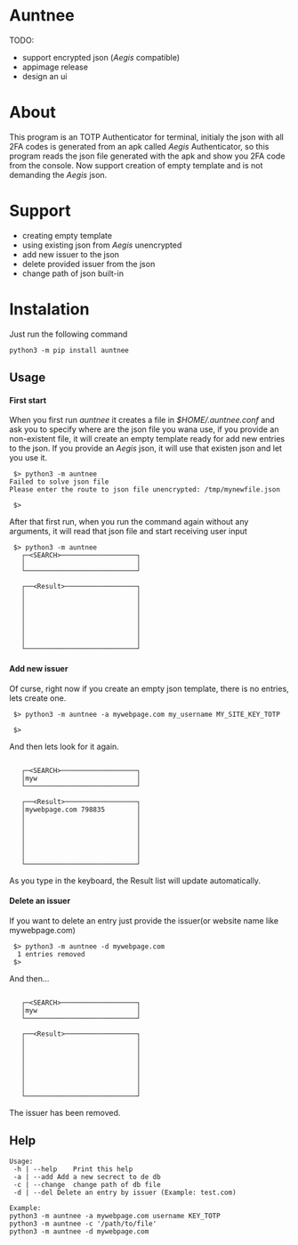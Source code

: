 # Auntnee

TODO:
  - support encrypted json (*Aegis* compatible)
  - appimage release
  - design an ui


# About
This program is an TOTP Authenticator for terminal, initialy the json with all 2FA codes is generated from an apk called *Aegis* Authenticator, so this program reads the json file generated with the apk and show you 2FA code from the console.
Now support creation of empty template and is not demanding the *Aegis* json.

# Support

 - creating empty template
 - using existing json from *Aegis* unencrypted
 - add new issuer to the json
 - delete provided issuer from the json
 - change path of json built-in

# Instalation

Just run the following command
```
python3 -m pip install auntnee
```

## Usage

#### First start

When you first run *auntnee* it creates a file in *$HOME/.auntnee.conf* and ask you to specify where are the json file you wana use, if you provide an non-existent file, it will create an empty template ready for add new entries to the json. If you provide an *Aegis* json, it will use that existen json and let you use it.

```
 $> python3 -m auntnee
Failed to solve json file
Please enter the route to json file unencrypted: /tmp/mynewfile.json

 $>
```

After that first run, when you run the command again without any arguments, it will read that json file and start receiving user input
```
 $> python3 -m auntnee
   ┌─<SEARCH>───────────────────┐
   │                            │
   └────────────────────────────┘

   ┌──<Result>──────────────────┐
   │                            │
   │                            │
   │                            │
   │                            │
   │                            │
   │                            │
   │                            │
   └────────────────────────────┘

```

#### Add new issuer

Of curse, right now if you create an empty json template, there is no entries, lets create one.

```
 $> python3 -m auntnee -a mywebpage.com my_username MY_SITE_KEY_TOTP

 $>

```

And then lets look for it again.

```

   ┌─<SEARCH>───────────────────┐
   │myw                         │
   └────────────────────────────┘

   ┌──<Result>──────────────────┐
   │mywebpage.com 798835        │
   │                            │
   │                            │
   │                            │
   │                            │
   │                            │
   │                            │
   └────────────────────────────┘
```

As you type in the keyboard, the Result list will update automatically.

#### Delete an issuer

If you want to delete an entry just provide the issuer(or website name like mywebpage.com)

```
 $> python3 -m auntnee -d mywebpage.com
  1 entries removed
 $>
```

And then...

```

   ┌─<SEARCH>───────────────────┐
   │myw                         │
   └────────────────────────────┘

   ┌──<Result>──────────────────┐
   │                            │
   │                            │
   │                            │
   │                            │
   │                            │
   │                            │
   │                            │
   └────────────────────────────┘
```

The issuer has been removed.

## Help

```
Usage:
 -h | --help	Print this help
 -a | --add	Add a new secrect to de db
 -c | --change	change path of db file
 -d | --del	Delete an entry by issuer (Example: test.com)

Example:
python3 -m auntnee -a mywebpage.com username KEY_TOTP
python3 -m auntnee -c '/path/to/file'
python3 -m auntnee -d mywebpage.com
```


